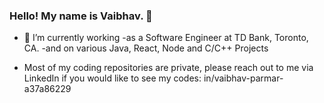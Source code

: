 ### Hello! My name is Vaibhav.</b> 👋

- 🔭 I’m currently working 
  -as a Software Engineer at TD Bank, Toronto, CA. 
  -and on various Java, React, Node and C/C++ Projects 

- Most of my coding repositories are private, please reach out to me via LinkedIn if you would like to see my codes: in/vaibhav-parmar-a37a86229

<!--
**Vaibhav-G-Parmar/Vaib hav-G-Parmar** is a ✨ _special_ ✨ repository because its `README.md` (this file) appears on your GitHub profile.

Here are some ideas to get you started: 

- 🔭 I’m currently working on ...
- 🌱 I’m currently learning ...
- 👯 I’m looking to collaborate on ...
- 🤔 I’m looking for help with ...
- 💬 Ask me about ...
- 📫 How to reach me: ...
- 😄 Pronouns: ...
- ⚡ Fun fact: ...  
-->

